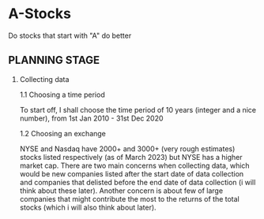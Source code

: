 # A-Stocks
Do stocks that start with "A" do better

## PLANNING STAGE

1. Collecting data
   
   1.1  Choosing a time period

   To start off, I shall choose the time period of 10 years (integer and a nice number), from 1st Jan 2010 - 31st Dec 2020

   1.2 Choosing an exchange
   
   NYSE and Nasdaq have 2000+ and 3000+ (very rough estimates) stocks listed respectively (as of March 2023) but NYSE has a higher market cap.
   There are two main concerns when collecting data, which would be new companies listed after the start date of data collection and companies that delisted before the end date of data collection (i will think about these later).
   Another concern is about few of large companies that might contribute the most to the returns of the total stocks (which i will also think about later).
